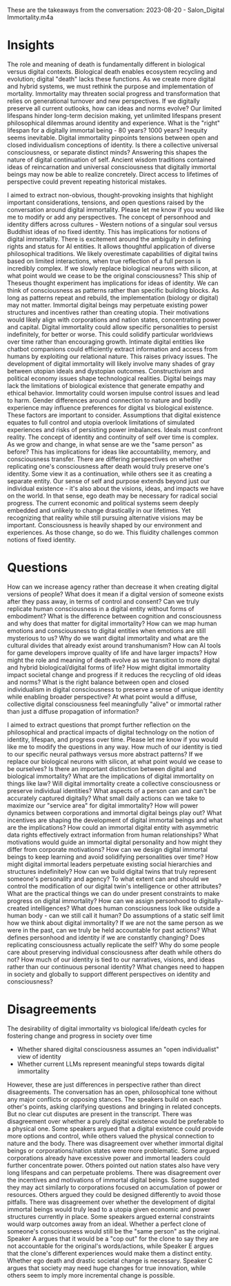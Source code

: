 These are the takeaways from the conversation: 2023-08-20 - Salon_Digital Immortality.m4a

# Insights
The role and meaning of death is fundamentally different in biological versus digital contexts. Biological death enables ecosystem recycling and evolution; digital "death" lacks these functions. As we create more digital and hybrid systems, we must rethink the purpose and implementation of mortality.
Immortality may threaten social progress and transformation that relies on generational turnover and new perspectives. If we digitally preserve all current outlooks, how can ideas and norms evolve?
Our limited lifespans hinder long-term decision making, yet unlimited lifespans present philosophical dilemmas around identity and experience. What is the "right" lifespan for a digitally immortal being - 80 years? 1000 years? Inequity seems inevitable.
Digital immortality pinpoints tensions between open and closed individualism conceptions of identity. Is there a collective universal consciousness, or separate distinct minds? Answering this shapes the nature of digital continuation of self.
Ancient wisdom traditions contained ideas of reincarnation and universal consciousness that digitally immortal beings may now be able to realize concretely. Direct access to lifetimes of perspective could prevent repeating historical mistakes.

I aimed to extract non-obvious, thought-provoking insights that highlight important considerations, tensions, and open questions raised by the conversation around digital immortality. Please let me know if you would like me to modify or add any perspectives.
The concept of personhood and identity differs across cultures - Western notions of a singular soul versus Buddhist ideas of no fixed identity. This has implications for notions of digital immortality.
There is excitement around the ambiguity in defining rights and status for AI entities. It allows thoughtful application of diverse philosophical traditions.
We likely overestimate capabilities of digital twins based on limited interactions, when true reflection of a full person is incredibly complex.
If we slowly replace biological neurons with silicon, at what point would we cease to be the original consciousness? This ship of Theseus thought experiment has implications for ideas of identity.
We can think of consciousness as patterns rather than specific building blocks. As long as patterns repeat and rebuild, the implementation (biology or digital) may not matter.
Immortal digital beings may perpetuate existing power structures and incentives rather than creating utopia. Their motivations would likely align with corporations and nation states, concentrating power and capital.
Digital immortality could allow specific personalities to persist indefinitely, for better or worse. This could solidify particular worldviews over time rather than encouraging growth.
Intimate digital entities like chatbot companions could efficiently extract information and access from humans by exploiting our relational nature. This raises privacy issues.
The development of digital immortality will likely involve many shades of gray between utopian ideals and dystopian outcomes. Constructivism and political economy issues shape technological realities.
Digital beings may lack the limitations of biological existence that generate empathy and ethical behavior. Immortality could worsen impulse control issues and lead to harm.
Gender differences around connection to nature and bodily experience may influence preferences for digital vs biological existence. These factors are important to consider.
Assumptions that digital existence equates to full control and utopia overlook limitations of simulated experiences and risks of persisting power imbalances. Ideals must confront reality.
The concept of identity and continuity of self over time is complex. As we grow and change, in what sense are we the "same person" as before? This has implications for ideas like accountability, memory, and consciousness transfer.
There are differing perspectives on whether replicating one's consciousness after death would truly preserve one's identity. Some view it as a continuation, while others see it as creating a separate entity.
Our sense of self and purpose extends beyond just our individual existence - it's also about the visions, ideas, and impacts we have on the world. In that sense, ego death may be necessary for radical social progress.
The current economic and political systems seem deeply embedded and unlikely to change drastically in our lifetimes. Yet recognizing that reality while still pursuing alternative visions may be important.
Consciousness is heavily shaped by our environment and experiences. As those change, so do we. This fluidity challenges common notions of fixed identity.


# Questions
How can we increase agency rather than decrease it when creating digital versions of people?
What does it mean if a digital version of someone exists after they pass away, in terms of control and consent?
Can we truly replicate human consciousness in a digital entity without forms of embodiment?
What is the difference between cognition and consciousness and why does that matter for digital immortality?
How can we map human emotions and consciousness to digital entities when emotions are still mysterious to us?
Why do we want digital immortality and what are the cultural divides that already exist around transhumanism?
How can AI tools for game developers improve quality of life and have larger impacts?
How might the role and meaning of death evolve as we transition to more digital and hybrid biological/digital forms of life?
How might digital immortality impact societal change and progress if it reduces the recycling of old ideas and norms?
What is the right balance between open and closed individualism in digital consciousness to preserve a sense of unique identity while enabling broader perspective?
At what point would a diffuse, collective digital consciousness feel meaningfully "alive" or immortal rather than just a diffuse propagation of information?

I aimed to extract questions that prompt further reflection on the philosophical and practical impacts of digital technology on the notion of identity, lifespan, and progress over time. Please let me know if you would like me to modify the questions in any way.
How much of our identity is tied to our specific neural pathways versus more abstract patterns?
If we replace our biological neurons with silicon, at what point would we cease to be ourselves?
Is there an important distinction between digital and biological immortality?
What are the implications of digital immortality on things like law?
Will digital immortality create a collective consciousness or preserve individual identities?
What aspects of a person can and can't be accurately captured digitally?
What small daily actions can we take to maximize our "service area" for digital immortality?
How will power dynamics between corporations and immortal digital beings play out?
What incentives are shaping the development of digital immortal beings and what are the implications?
How could an immortal digital entity with asymmetric data rights effectively extract information from human relationships?
What motivations would guide an immortal digital personality and how might they differ from corporate motivations?
How can we design digital immortal beings to keep learning and avoid solidifying personalities over time?
How might digital immortal leaders perpetuate existing social hierarchies and structures indefinitely?
How can we build digital twins that truly represent someone's personality and agency?
To what extent can and should we control the modification of our digital twin's intelligence or other attributes?
What are the practical things we can do under present constraints to make progress on digital immortality?
How can we assign personhood to digitally-created intelligences?
What does human consciousness look like outside a human body - can we still call it human?
Do assumptions of a static self limit how we think about digital immortality?
If we are not the same person as we were in the past, can we truly be held accountable for past actions?
What defines personhood and identity if we are constantly changing?
Does replicating consciousness actually replicate the self?
Why do some people care about preserving individual consciousness after death while others do not?
How much of our identity is tied to our narratives, visions, and ideas rather than our continuous personal identity?
What changes need to happen in society and globally to support different perspectives on identity and consciousness?


# Disagreements
The desirability of digital immortality vs biological life/death cycles for fostering change and progress in society over time
* Whether shared digital consciousness assumes an "open individualist" view of identity
* Whether current LLMs represent meaningful steps towards digital immortality 

However, these are just differences in perspective rather than direct disagreements. The conversation has an open, philosophical tone without any major conflicts or opposing stances. The speakers build on each other's points, asking clarifying questions and bringing in related concepts. But no clear cut disputes are present in the transcript.
There was disagreement over whether a purely digital existence would be preferable to a physical one. Some speakers argued that a digital existence could provide more options and control, while others valued the physical connection to nature and the body.
There was disagreement over whether immortal digital beings or corporations/nation states were more problematic. Some argued corporations already have excessive power and immortal leaders could further concentrate power. Others pointed out nation states also have very long lifespans and can perpetuate problems.
There was disagreement over the incentives and motivations of immortal digital beings. Some suggested they may act similarly to corporations focused on accumulation of power or resources. Others argued they could be designed differently to avoid those pitfalls.
There was disagreement over whether the development of digital immortal beings would truly lead to a utopia given economic and power structures currently in place. Some speakers argued external constraints would warp outcomes away from an ideal.
Whether a perfect clone of someone's consciousness would still be the "same person" as the original. Speaker A argues that it would be a "cop out" for the clone to say they are not accountable for the original's words/actions, while Speaker E argues that the clone's different experiences would make them a distinct entity.
Whether ego death and drastic societal change is necessary. Speaker C argues that society may need huge changes for true innovation, while others seem to imply more incremental change is possible.
